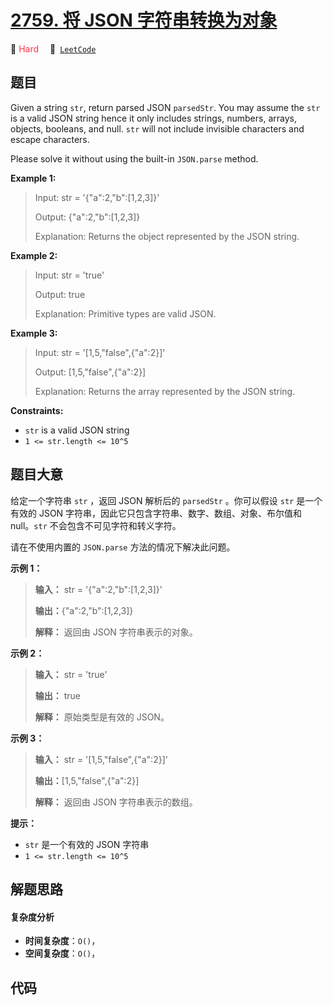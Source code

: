 # [2759. 将 JSON 字符串转换为对象](https://leetcode.com/problems/convert-json-string-to-object)

🔴 <font color=#ff334b>Hard</font>&emsp; 🔗&ensp;[`LeetCode`](https://leetcode.com/problems/convert-json-string-to-object)

## 题目

Given a string `str`, return parsed JSON `parsedStr`. You may assume the `str`
is a valid JSON string hence it only includes strings, numbers, arrays,
objects, booleans, and null. `str` will not include invisible characters and
escape characters.

Please solve it without using the built-in `JSON.parse` method.



**Example 1:**

> Input: str = '{"a":2,"b":[1,2,3]}'
> 
> Output: {"a":2,"b":[1,2,3]}
> 
> Explanation:  Returns the object represented by the JSON string.

**Example 2:**

> Input: str = 'true'
> 
> Output: true
> 
> Explanation: Primitive types are valid JSON.

**Example 3:**

> Input: str = '[1,5,"false",{"a":2}]'
> 
> Output: [1,5,"false",{"a":2}]
> 
> Explanation: Returns the array represented by the JSON string.



**Constraints:**

  * `str` is a valid JSON string
  * `1 <= str.length <= 10^5`


## 题目大意

给定一个字符串 `str` ，返回 JSON 解析后的 `parsedStr` 。你可以假设 `str` 是一个有效的 JSON
字符串，因此它只包含字符串、数字、数组、对象、布尔值和 null。`str` 不会包含不可见字符和转义字符。

请在不使用内置的 `JSON.parse` 方法的情况下解决此问题。



**示例 1：**

> 
> 
> 
> 
> 
> **输入：** str = '{"a":2,"b":[1,2,3]}'
> 
> **输出：**{"a":2,"b":[1,2,3]}
> 
> **解释：** 返回由 JSON 字符串表示的对象。

**示例 2：**

> 
> 
> 
> 
> 
> **输入：** str = 'true'
> 
> **输出：** true
> 
> **解释：** 原始类型是有效的 JSON。

**示例 3：**

> 
> 
> 
> 
> 
> **输入：** str = '[1,5,"false",{"a":2}]'
> 
> **输出：**[1,5,"false",{"a":2}]
> 
> **解释：** 返回由 JSON 字符串表示的数组。



**提示：**

  * `str` 是一个有效的 JSON 字符串
  * `1 <= str.length <= 10^5`


## 解题思路

#### 复杂度分析

- **时间复杂度**：`O()`，
- **空间复杂度**：`O()`，

## 代码

```javascript

```